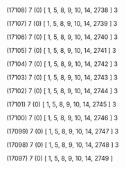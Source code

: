 (17108) 7 (0) [ 1, 5, 8, 9, 10, 14, 2738 ] 3 


(17107) 7 (0) [ 1, 5, 8, 9, 10, 14, 2739 ] 3 


(17106) 7 (0) [ 1, 5, 8, 9, 10, 14, 2740 ] 3 


(17105) 7 (0) [ 1, 5, 8, 9, 10, 14, 2741 ] 3 


(17104) 7 (0) [ 1, 5, 8, 9, 10, 14, 2742 ] 3 


(17103) 7 (0) [ 1, 5, 8, 9, 10, 14, 2743 ] 3 


(17102) 7 (0) [ 1, 5, 8, 9, 10, 14, 2744 ] 3 


(17101) 7 (0) [ 1, 5, 8, 9, 10, 14, 2745 ] 3 


(17100) 7 (0) [ 1, 5, 8, 9, 10, 14, 2746 ] 3 


(17099) 7 (0) [ 1, 5, 8, 9, 10, 14, 2747 ] 3 


(17098) 7 (0) [ 1, 5, 8, 9, 10, 14, 2748 ] 3 


(17097) 7 (0) [ 1, 5, 8, 9, 10, 14, 2749 ]  

